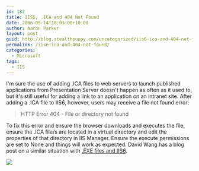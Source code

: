 ```yaml
---
id: 182
title: IIS6, .ICA and 404 Not Found
date: 2006-09-14T18:03:00+10:00
author: Aaron Parker
layout: post
guid: http://blog.stealthpuppy.com/uncategorized/iis6-ica-and-404-not-found
permalink: /iis6-ica-and-404-not-found/
categories:
  - Microsoft
tags:
  - IIS
---
```

I'm sure the use of adding .ICA files to web servers to launch published applications from Presentation Server doesn't happen as often as it used to, but it's still useful for adding a link to an application on an intranet site. After adding a .ICA file to IIS6, however, users may receive a file not found error:

> HTTP Error 404 - File or directory not found

To fix this error and ensure the browser downloads and executes the file, ensure the .ICA file/s are located in a virtual directory and edit the properties of that directory in IIS Manager. Ensure the execute permissions are set to None and things will work as expected. David Wang has a blog post on a similar situation with [.EXE files and IIS6](http://blogs.msdn.com/david.wang/archive/2005/07/11/Allow_file_downloads_on_IIS_6.aspx).

![](https://stealthpuppy.com/wp-content/uploads/2006/09/1000.14.110.IISAppFolder.png)